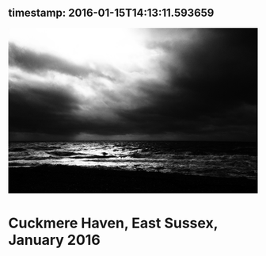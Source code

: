 timestamp: 2016-01-15T14:13:11.593659
---

![b8f1ca](/b8f1ca.jpeg)

# Cuckmere Haven, East Sussex, January 2016
